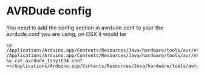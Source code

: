# AVRDude config

You need to add the config section in avrdude.conf to your the avrdude.conf you are using, on OSX it would be

    cp /Applications/Arduino.app/Contents/Resources/Java/hardware/tools/avr/etc/avrdude.conf /Applications/Arduino.app/Contents/Resources/Java/hardware/tools/avr/etc/avrdude.conf.backup && cat avrdude_tiny1634.conf >>/Applications/Arduino.app/Contents/Resources/Java/hardware/tools/avr/etc/avrdude.conf

